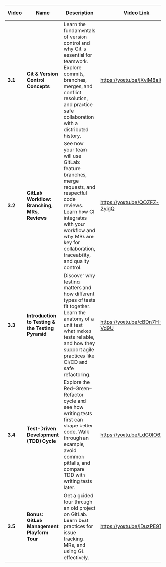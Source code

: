 | Video   | Name                                              | Description                                                                                                                                                                                                            | Video Link | Video Length |
| ------- | ------------------------------------------------- | ---------------------------------------------------------------------------------------------------------------------------------------------------------------------------------------------------------------------- | ---------- | ------------ |
| **3.1** | **Git & Version Control Concepts**                | Learn the fundamentals of version control and why Git is essential for teamwork. Explore commits, branches, merges, and conflict resolution, and practice safe collaboration with a distributed history.               |https://youtu.be/jXviM8aI0ok| 00:23:07     |
| **3.2** | **GitLab Workflow: Branching, MRs, Reviews**      | See how your team will use GitLab: feature branches, merge requests, and respectful code reviews. Learn how CI integrates with your workflow and why MRs are key for collaboration, traceability, and quality control. |https://youtu.be/QOZFZ-2yigQ| 00:25:43     |
| **3.3** | **Introduction to Testing & the Testing Pyramid** | Discover why testing matters and how different types of tests fit together. Learn the anatomy of a unit test, what makes tests reliable, and how they support agile practices like CI/CD and safe refactoring.         |https://youtu.be/cBDn7H-Vd9U| 00:15:51     |
| **3.4** | **Test-Driven Development (TDD) Cycle**           | Explore the Red–Green–Refactor cycle and see how writing tests first can shape better code. Walk through an example, avoid common pitfalls, and compare TDD with writing tests later.                                  |https://youtu.be/LdG0lO6ZD1k| 00:21:41     |
| **3.5** | **Bonus: GitLab Management Playform Tour**        | Get a guided tour through an old project on GitLab. Learn best practices for issue tracking, MRs, and using GL effectively.                                                                                            |https://youtu.be/jDuzPE9T2Vg| 00:14:12     |

